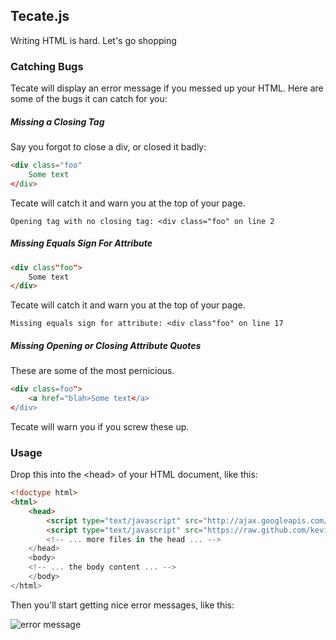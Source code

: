 ## Tecate.js

Writing HTML is hard. Let's go shopping

### Catching Bugs

Tecate will display an error message if you messed up your HTML. Here are some
of the bugs it can catch for you:

##### Missing a Closing Tag

Say you forgot to close a div, or closed it badly:

```html
<div class="foo"
    Some text
</div>
```

Tecate will catch it and warn you at the top of your page.

    Opening tag with no closing tag: <div class="foo" on line 2

##### Missing Equals Sign For Attribute

```html
<div class"foo">
    Some text
</div>
```

Tecate will catch it and warn you at the top of your page.

    Missing equals sign for attribute: <div class"foo" on line 17

##### Missing Opening or Closing Attribute Quotes

These are some of the most pernicious.

```html
<div class=foo">
    <a href="blah>Some text</a>
</div>
```

Tecate will warn you if you screw these up.

### Usage

Drop this into the &lt;head> of your HTML document, like this:

```html
<!doctype html>
<html>
    <head>
        <script type="text/javascript" src="http://ajax.googleapis.com/ajax/libs/jquery/1.9.1/jquery.min.js"></script>
        <script type="text/javascript" src="https://raw.github.com/kevinburke/tecate/master/tecate.js">
        <!-- ... more files in the head ... -->
    </head>
    <body>
    <!-- ... the body content ... -->
    </body>
</html>
```

Then you'll start getting nice error messages, like this:

<img src="https://www.evernote.com/shard/s265/sh/1d0ef423-e5de-4e40-a110-fad2ccd01bef/22bffc622af4152261b63184ad4b8cae/res/645f4d83-f8a8-45c7-8ec7-b2fc12b5e16d/skitch.png" alt="error message" />
